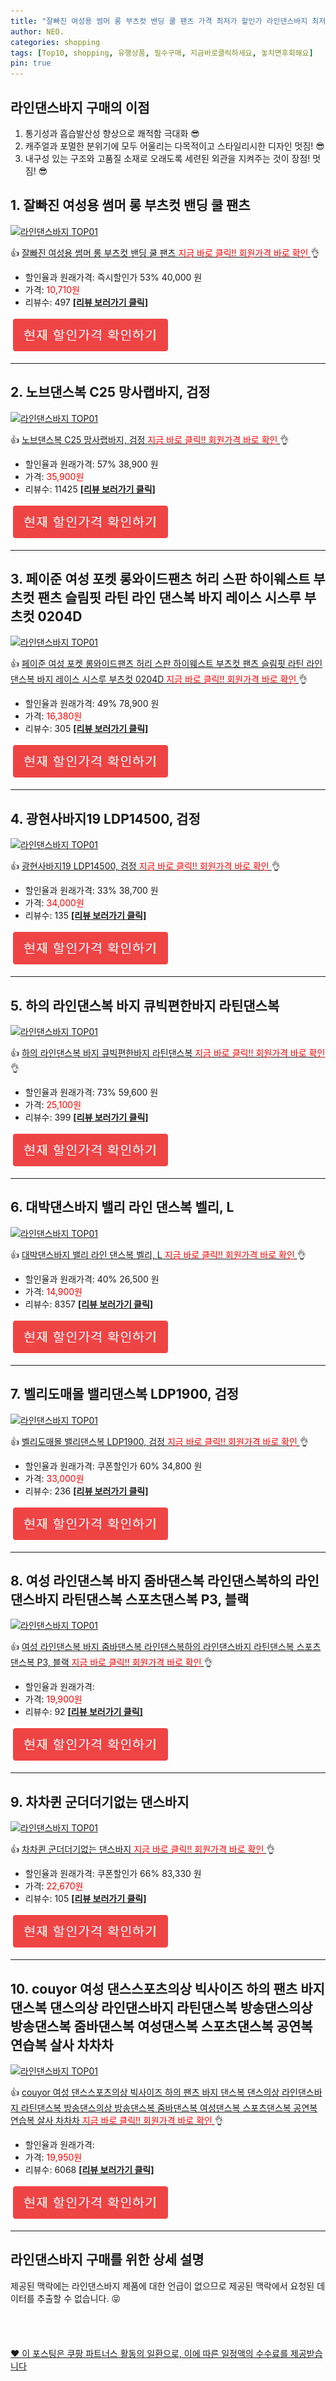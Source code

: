 ```yaml
---
title: "잘빠진 여성용 썸머 롱 부츠컷 밴딩 쿨 팬츠 가격 최저가 할인가 라인댄스바지 최저가 추천 제품 비교"
author: NEO.
categories: shopping
tags: [Top10, shopping, 유행상품, 필수구매, 지금바로클릭하세요, 놓치면후회해요]
pin: true
---
```

## 라인댄스바지 구매의 이점
1. 통기성과 흡습발산성 향상으로 쾌적함 극대화 😎
2. 캐주얼과 포멀한 분위기에 모두 어울리는 다목적이고 스타일리시한 디자인 멋짐! 😎
3. 내구성 있는 구조와 고품질 소재로 오래도록 세련된 외관을 지켜주는 것이 장점! 멋짐! 😎

   

## 1. 잘빠진 여성용 썸머 롱 부츠컷 밴딩 쿨 팬츠

[![라인댄스바지 TOP01](https://thumbnail6.coupangcdn.com/thumbnails/remote/490x490ex/image/retail/images/1974654115740258-ec98d203-2825-4225-98d3-16892d3ee9c6.png)](https://link.coupang.com/re/AFFSDP?lptag=AF3617701&subid=GithubCoopas&pageKey=7545934923&traceid=V0-153&itemId=8193820178&vendorItemId=75481939193)


👍 [잘빠진 여성용 썸머 롱 부츠컷 밴딩 쿨 팬츠 <font color=red> 지금 바로 클릭!! 회원가격 바로 확인 </font> ](https://link.coupang.com/re/AFFSDP?lptag=AF3617701&subid=GithubCoopas&pageKey=7545934923&traceid=V0-153&itemId=8193820178&vendorItemId=75481939193) 👌 


- 할인율과 원래가격: 즉시할인가 53%  40,000   원
- 가격: <span style='color:red'>10,710원</span>
- 리뷰수: 497  [**[리뷰 보러가기 클릭]**](https://link.coupang.com/re/AFFSDP?lptag=AF3617701&subid=GithubCoopas&pageKey=7545934923&traceid=V0-153&itemId=8193820178&vendorItemId=75481939193)

[![](/discount_price.png)](https://link.coupang.com/re/AFFSDP?lptag=AF3617701&subid=GithubCoopas&pageKey=7545934923&traceid=V0-153&itemId=8193820178&vendorItemId=75481939193)

---


   

## 2. 노브댄스복 C25 망사랩바지, 검정

[![라인댄스바지 TOP01](https://thumbnail9.coupangcdn.com/thumbnails/remote/490x490ex/image/vendor_inventory/3bdf/c5971e60cafb71b31c976b0beb24e30a88eac80ca9c6a3b8b5953327b32d.jpg)](https://link.coupang.com/re/AFFSDP?lptag=AF3617701&subid=GithubCoopas&pageKey=132153792&traceid=V0-153&itemId=388763322&vendorItemId=85926118762)


👍 [노브댄스복 C25 망사랩바지, 검정 <font color=red> 지금 바로 클릭!! 회원가격 바로 확인 </font> ](https://link.coupang.com/re/AFFSDP?lptag=AF3617701&subid=GithubCoopas&pageKey=132153792&traceid=V0-153&itemId=388763322&vendorItemId=85926118762) 👌 


- 할인율과 원래가격: 57%  38,900   원
- 가격: <span style='color:red'>35,900원</span>
- 리뷰수: 11425  [**[리뷰 보러가기 클릭]**](https://link.coupang.com/re/AFFSDP?lptag=AF3617701&subid=GithubCoopas&pageKey=132153792&traceid=V0-153&itemId=388763322&vendorItemId=85926118762)

[![](/discount_price.png)](https://link.coupang.com/re/AFFSDP?lptag=AF3617701&subid=GithubCoopas&pageKey=132153792&traceid=V0-153&itemId=388763322&vendorItemId=85926118762)

---


   

## 3. 페이준 여성 포켓 롱와이드팬츠 허리 스판 하이웨스트 부츠컷 팬츠 슬림핏 라틴 라인 댄스복 바지 레이스 시스루 부츠컷 0204D

[![라인댄스바지 TOP01](https://thumbnail8.coupangcdn.com/thumbnails/remote/490x490ex/image/vendor_inventory/ab40/0e1b70a4310ebf604a21394d1f3b06aa94726fcf687d45c12da025ad3df4.jpg)](https://link.coupang.com/re/AFFSDP?lptag=AF3617701&subid=GithubCoopas&pageKey=7877307806&traceid=V0-153&itemId=21533365033&vendorItemId=88586613880)


👍 [페이준 여성 포켓 롱와이드팬츠 허리 스판 하이웨스트 부츠컷 팬츠 슬림핏 라틴 라인 댄스복 바지 레이스 시스루 부츠컷 0204D <font color=red> 지금 바로 클릭!! 회원가격 바로 확인 </font> ](https://link.coupang.com/re/AFFSDP?lptag=AF3617701&subid=GithubCoopas&pageKey=7877307806&traceid=V0-153&itemId=21533365033&vendorItemId=88586613880) 👌 


- 할인율과 원래가격: 49%  78,900   원
- 가격: <span style='color:red'>16,380원</span>
- 리뷰수: 305  [**[리뷰 보러가기 클릭]**](https://link.coupang.com/re/AFFSDP?lptag=AF3617701&subid=GithubCoopas&pageKey=7877307806&traceid=V0-153&itemId=21533365033&vendorItemId=88586613880)

[![](/discount_price.png)](https://link.coupang.com/re/AFFSDP?lptag=AF3617701&subid=GithubCoopas&pageKey=7877307806&traceid=V0-153&itemId=21533365033&vendorItemId=88586613880)

---


   

## 4. 광현사바지19 LDP14500, 검정

[![라인댄스바지 TOP01](https://thumbnail8.coupangcdn.com/thumbnails/remote/490x490ex/image/rs_quotation_api/qflnq4ad/588765a345024ecfa4cbef6cbb619b75.jpg)](https://link.coupang.com/re/AFFSDP?lptag=AF3617701&subid=GithubCoopas&pageKey=6461219237&traceid=V0-153&itemId=14061999242&vendorItemId=81309315083)


👍 [광현사바지19 LDP14500, 검정 <font color=red> 지금 바로 클릭!! 회원가격 바로 확인 </font> ](https://link.coupang.com/re/AFFSDP?lptag=AF3617701&subid=GithubCoopas&pageKey=6461219237&traceid=V0-153&itemId=14061999242&vendorItemId=81309315083) 👌 


- 할인율과 원래가격: 33%  38,700   원
- 가격: <span style='color:red'>34,000원</span>
- 리뷰수: 135  [**[리뷰 보러가기 클릭]**](https://link.coupang.com/re/AFFSDP?lptag=AF3617701&subid=GithubCoopas&pageKey=6461219237&traceid=V0-153&itemId=14061999242&vendorItemId=81309315083)

[![](/discount_price.png)](https://link.coupang.com/re/AFFSDP?lptag=AF3617701&subid=GithubCoopas&pageKey=6461219237&traceid=V0-153&itemId=14061999242&vendorItemId=81309315083)

---


   

## 5. 하의 라인댄스복 바지 큐빅편한바지 라틴댄스복

[![라인댄스바지 TOP01](https://thumbnail8.coupangcdn.com/thumbnails/remote/490x490ex/image/vendor_inventory/6479/7664bf3a6a87dccdc0137d06a75e0d40d0a1277750bef76c1dec943ebaec.jpg)](https://link.coupang.com/re/AFFSDP?lptag=AF3617701&subid=GithubCoopas&pageKey=7700481589&traceid=V0-153&itemId=20616246304&vendorItemId=89658123416)


👍 [하의 라인댄스복 바지 큐빅편한바지 라틴댄스복 <font color=red> 지금 바로 클릭!! 회원가격 바로 확인 </font> ](https://link.coupang.com/re/AFFSDP?lptag=AF3617701&subid=GithubCoopas&pageKey=7700481589&traceid=V0-153&itemId=20616246304&vendorItemId=89658123416) 👌 


- 할인율과 원래가격: 73%  59,600   원
- 가격: <span style='color:red'>25,100원</span>
- 리뷰수: 399  [**[리뷰 보러가기 클릭]**](https://link.coupang.com/re/AFFSDP?lptag=AF3617701&subid=GithubCoopas&pageKey=7700481589&traceid=V0-153&itemId=20616246304&vendorItemId=89658123416)

[![](/discount_price.png)](https://link.coupang.com/re/AFFSDP?lptag=AF3617701&subid=GithubCoopas&pageKey=7700481589&traceid=V0-153&itemId=20616246304&vendorItemId=89658123416)

---


   

## 6. 대박댄스바지 밸리 라인 댄스복 벨리, L

[![라인댄스바지 TOP01](https://thumbnail7.coupangcdn.com/thumbnails/remote/490x490ex/image/vendor_inventory/00a9/133425f11ea9f8bf32d008b2058cdf83be7ca1f79c6ea9c0ffb2dcc24d83.jpg)](https://link.coupang.com/re/AFFSDP?lptag=AF3617701&subid=GithubCoopas&pageKey=7706243998&traceid=V0-153&itemId=20645383279&vendorItemId=87718845518)


👍 [대박댄스바지 밸리 라인 댄스복 벨리, L <font color=red> 지금 바로 클릭!! 회원가격 바로 확인 </font> ](https://link.coupang.com/re/AFFSDP?lptag=AF3617701&subid=GithubCoopas&pageKey=7706243998&traceid=V0-153&itemId=20645383279&vendorItemId=87718845518) 👌 


- 할인율과 원래가격: 40%  26,500   원
- 가격: <span style='color:red'>14,900원</span>
- 리뷰수: 8357  [**[리뷰 보러가기 클릭]**](https://link.coupang.com/re/AFFSDP?lptag=AF3617701&subid=GithubCoopas&pageKey=7706243998&traceid=V0-153&itemId=20645383279&vendorItemId=87718845518)

[![](/discount_price.png)](https://link.coupang.com/re/AFFSDP?lptag=AF3617701&subid=GithubCoopas&pageKey=7706243998&traceid=V0-153&itemId=20645383279&vendorItemId=87718845518)

---


   

## 7. 벨리도매몰 밸리댄스복 LDP1900, 검정

[![라인댄스바지 TOP01](https://thumbnail8.coupangcdn.com/thumbnails/remote/490x490ex/image/retail/images/2019/03/29/16/0/9fb1fcdc-f5a0-4194-8f52-db4669a3f343.jpg)](https://link.coupang.com/re/AFFSDP?lptag=AF3617701&subid=GithubCoopas&pageKey=203454859&traceid=V0-153&itemId=597035757&vendorItemId=4563585546)


👍 [벨리도매몰 밸리댄스복 LDP1900, 검정 <font color=red> 지금 바로 클릭!! 회원가격 바로 확인 </font> ](https://link.coupang.com/re/AFFSDP?lptag=AF3617701&subid=GithubCoopas&pageKey=203454859&traceid=V0-153&itemId=597035757&vendorItemId=4563585546) 👌 


- 할인율과 원래가격: 쿠폰할인가 60%  34,800   원
- 가격: <span style='color:red'>33,000원</span>
- 리뷰수: 236  [**[리뷰 보러가기 클릭]**](https://link.coupang.com/re/AFFSDP?lptag=AF3617701&subid=GithubCoopas&pageKey=203454859&traceid=V0-153&itemId=597035757&vendorItemId=4563585546)

[![](/discount_price.png)](https://link.coupang.com/re/AFFSDP?lptag=AF3617701&subid=GithubCoopas&pageKey=203454859&traceid=V0-153&itemId=597035757&vendorItemId=4563585546)

---


   

## 8. 여성 라인댄스복 바지 줌바댄스복 라인댄스복하의 라인댄스바지 라틴댄스복 스포츠댄스복 P3, 블랙

[![라인댄스바지 TOP01](https://thumbnail6.coupangcdn.com/thumbnails/remote/490x490ex/image/vendor_inventory/5e81/73193656926739020d5ac2761661659e54324ce171074b832b44a285a072.jpg)](https://link.coupang.com/re/AFFSDP?lptag=AF3617701&subid=GithubCoopas&pageKey=7851795944&traceid=V0-153&itemId=21403246679&vendorItemId=88459842046)


👍 [여성 라인댄스복 바지 줌바댄스복 라인댄스복하의 라인댄스바지 라틴댄스복 스포츠댄스복 P3, 블랙 <font color=red> 지금 바로 클릭!! 회원가격 바로 확인 </font> ](https://link.coupang.com/re/AFFSDP?lptag=AF3617701&subid=GithubCoopas&pageKey=7851795944&traceid=V0-153&itemId=21403246679&vendorItemId=88459842046) 👌 


- 할인율과 원래가격: 
- 가격: <span style='color:red'>19,900원</span>
- 리뷰수: 92  [**[리뷰 보러가기 클릭]**](https://link.coupang.com/re/AFFSDP?lptag=AF3617701&subid=GithubCoopas&pageKey=7851795944&traceid=V0-153&itemId=21403246679&vendorItemId=88459842046)

[![](/discount_price.png)](https://link.coupang.com/re/AFFSDP?lptag=AF3617701&subid=GithubCoopas&pageKey=7851795944&traceid=V0-153&itemId=21403246679&vendorItemId=88459842046)

---


   

## 9. 차차퀸 군더더기없는 댄스바지

[![라인댄스바지 TOP01](https://thumbnail8.coupangcdn.com/thumbnails/remote/490x490ex/image/vendor_inventory/c015/5f030e8a1cb0bd89170fc0344d88c6e0a9c0e683cf1fcbebf1092a621494.jpg)](https://link.coupang.com/re/AFFSDP?lptag=AF3617701&subid=GithubCoopas&pageKey=239711639&traceid=V0-153&itemId=762520838&vendorItemId=87574329073)


👍 [차차퀸 군더더기없는 댄스바지 <font color=red> 지금 바로 클릭!! 회원가격 바로 확인 </font> ](https://link.coupang.com/re/AFFSDP?lptag=AF3617701&subid=GithubCoopas&pageKey=239711639&traceid=V0-153&itemId=762520838&vendorItemId=87574329073) 👌 


- 할인율과 원래가격: 쿠폰할인가 66%  83,330   원
- 가격: <span style='color:red'>22,670원</span>
- 리뷰수: 105  [**[리뷰 보러가기 클릭]**](https://link.coupang.com/re/AFFSDP?lptag=AF3617701&subid=GithubCoopas&pageKey=239711639&traceid=V0-153&itemId=762520838&vendorItemId=87574329073)

[![](/discount_price.png)](https://link.coupang.com/re/AFFSDP?lptag=AF3617701&subid=GithubCoopas&pageKey=239711639&traceid=V0-153&itemId=762520838&vendorItemId=87574329073)

---


   

## 10. couyor 여성 댄스스포츠의상 빅사이즈 하의 팬츠 바지 댄스복 댄스의상 라인댄스바지 라틴댄스복 방송댄스의상 방송댄스복 줌바댄스복 여성댄스복 스포츠댄스복 공연복 연습복 살사 차차차

[![라인댄스바지 TOP01](https://thumbnail8.coupangcdn.com/thumbnails/remote/490x490ex/image/vendor_inventory/8cbd/3f220519291ec4f3b6450a359cc551ea2b54620012e0f343ce2f2e5a7eb5.jpg)](https://link.coupang.com/re/AFFSDP?lptag=AF3617701&subid=GithubCoopas&pageKey=6565372296&traceid=V0-153&itemId=14716255533&vendorItemId=89608532715)


👍 [couyor 여성 댄스스포츠의상 빅사이즈 하의 팬츠 바지 댄스복 댄스의상 라인댄스바지 라틴댄스복 방송댄스의상 방송댄스복 줌바댄스복 여성댄스복 스포츠댄스복 공연복 연습복 살사 차차차 <font color=red> 지금 바로 클릭!! 회원가격 바로 확인 </font> ](https://link.coupang.com/re/AFFSDP?lptag=AF3617701&subid=GithubCoopas&pageKey=6565372296&traceid=V0-153&itemId=14716255533&vendorItemId=89608532715) 👌 


- 할인율과 원래가격: 
- 가격: <span style='color:red'>19,950원</span>
- 리뷰수: 6068  [**[리뷰 보러가기 클릭]**](https://link.coupang.com/re/AFFSDP?lptag=AF3617701&subid=GithubCoopas&pageKey=6565372296&traceid=V0-153&itemId=14716255533&vendorItemId=89608532715)

[![](/discount_price.png)](https://link.coupang.com/re/AFFSDP?lptag=AF3617701&subid=GithubCoopas&pageKey=6565372296&traceid=V0-153&itemId=14716255533&vendorItemId=89608532715)

---
## 라인댄스바지 구매를 위한 상세 설명
제공된 맥락에는 라인댄스바지 제품에 대한 언급이 없으므로 제공된 맥락에서 요청된 데이터를 추출할 수 없습니다. 😝<br><br><br><br><br> [ ❤  이 포스팅은 쿠팡 파트너스 활동의 일환으로, 이에 따른 일정액의 수수료를 제공받습니다](https://link.coupang.com/a/bcEFyh)